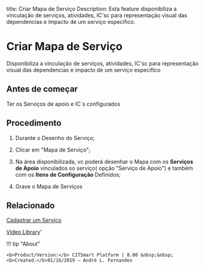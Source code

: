 title: Criar Mapa de Serviço
Description: Esta feature disponibiliza a vinculação de serviços, atividades, IC'sc para representação visual das dependencias e impacto de um serviço específico.

# Criar Mapa de Serviço
Disponibiliza a vinculação de serviços, atividades, IC'sc para representação visual das dependencias e impacto de um serviço específico

Antes de começar
--------------------

Ter os Serviços de apoio e IC´s configurados

Procedimento
----------------

1.  Durante o Desenho do Serviço;

2.  Clicar em "Mapa de Serviço";

3.  Na área disponibilizada, vc poderá desenhar o Mapa com os **Serviços de Apoio** vinculados so serviço( opção "Serviço de Apoio") e  também com os **Itens de Configuração** Definidos;

4.  Grave o Mapa de Serviços 

Relacionado
---------------

[Cadastrar um Serviço](https://docs.citsmart.com/pt-br/citsmart-platform-8/processes/portfolio-and-catalog/use/register-a-service.html)

<i class='fa fa-youtube-play  fa-2x' style='color:#97ce17;vertical-align: middle;'> </i> [Video Library](https://www.youtube.com/playlist?list=PLB5qK2uzf2RNuLck4D45CohnoacGmsTys)'

!!! tip "About"

    <b>Product/Version:</b> CITSmart Platform | 8.00 &nbsp;&nbsp;
    <b>Created:</b>01/16/2019 – André L. Fernandes


